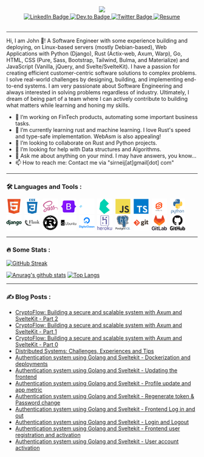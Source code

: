  <div id="header" align="center">
  <img src="https://media.giphy.com/media/M9gbBd9nbDrOTu1Mqx/giphy.gif" width="100"/>
 <div id="badges">
  <a href="https://www.linkedin.com/in/idogun-john-nelson/">
    <img src="https://img.shields.io/badge/LinkedIn-blue?style=for-the-badge&logo=linkedin&logoColor=white" alt="LinkedIn Badge"/>
  </a>
  <a href="https://dev.to/sirneij/">
    <img src="https://img.shields.io/badge/Dev.to-black?style=for-the-badge&logo=dev.to&logoColor=white" alt="Dev.to Badge"/>
  </a>
  <a href="https://twitter.com/sirneij">
    <img src="https://img.shields.io/badge/Twitter-blue?style=for-the-badge&logo=twitter&logoColor=white" alt="Twitter Badge"/>
  </a>
  <a href="https://drive.google.com/file/d/1pG-MPW7dOqA9_ICbrUCugwHTr0xhr8E4/view?usp=sharing">
    <img src="https://img.shields.io/badge/Resume-172B4D?style=for-the-badge&logo=Opsgenie&logoColor=white" alt="Resume" />
  </a>
</div>
 <img src="https://komarev.com/ghpvc/?username=sirneij&style=flat-square&color=blue" alt=""/>
</div>

--- 
 Hi, I am John 👋! A Software Engineer with some experience building and deploying, on Linux-based servers (mostly Debian-based), Web Applications with Python (Django), Rust (Actix-web, Axum, Warp), Go, HTML, CSS (Pure, Sass, Bootstrap, Tailwind, Bulma, and Materialize) and JavaScript (Vanilla, jQuery, and Svelte/SvelteKit). I have a passion for creating efficient customer-centric software solutions to complex problems. I solve real-world challenges by designing, building, and implementing end-to-end systems. I am very passionate about Software Engineering and always interested in solving problems regardless of industry. Ultimately, I dream of being part of a team where I can actively contribute to building what matters while learning and honing my skills.
- 🔭 I’m working on FinTech products, automating some important business tasks.
- 🌱 I’m currently learning rust and machine learning. I love Rust's speed and type-safe implementation. WebAsm is also appealing!
- 👯 I’m looking to collaborate on Rust and Python projects.
- 🤔 I’m looking for help with Data structures and Algorithms.
- 💬 Ask me about anything on your mind. I may have answers, you know...
- 📫 How to reach me: Contact me via "sirneij[at]gmail[dot] com"
---
### :hammer_and_wrench: Languages and Tools :
<div>
 <img src="https://github.com/devicons/devicon/blob/master/icons/html5/html5-original.svg" title="HTML5" alt="HTML" width="40" height="40"/>&nbsp;
 <img src="https://github.com/devicons/devicon/blob/master/icons/css3/css3-plain-wordmark.svg"  title="CSS3" alt="CSS" width="40" height="40"/>&nbsp;
 <img src="https://github.com/devicons/devicon/blob/master/icons/sass/sass-original.svg"  title="Sass" alt="Sass" width="40" height="40"/>&nbsp;
 <img src="https://github.com/devicons/devicon/blob/master/icons/bootstrap/bootstrap-original.svg"  title="Bootstrap" alt="Bootstrap" width="40" height="40"/>&nbsp;
 <img src="https://github.com/devicons/devicon/blob/master/icons/tailwindcss/tailwindcss-original-wordmark.svg"  title="Tailwindcss" alt="Tailwindcss" width="40" height="40"/>&nbsp;
 <img src="https://github.com/devicons/devicon/blob/master/icons/bulma/bulma-plain.svg"  title="Bulma" alt="Bulma" width="40" height="40"/>&nbsp;
 <img src="https://github.com/devicons/devicon/blob/master/icons/javascript/javascript-original.svg" title="JavaScript" alt="JavaScript" width="40" height="40"/>&nbsp;
 <img src="https://github.com/devicons/devicon/blob/master/icons/typescript/typescript-original.svg" title="TypeScript" alt="TypeScript" width="40" height="40"/>&nbsp;
 <img src="https://github.com/devicons/devicon/blob/master/icons/svelte/svelte-original-wordmark.svg" title="Svelte" alt="Svelte" width="40" height="40"/>&nbsp;
 <img src="https://github.com/devicons/devicon/blob/master/icons/python/python-original-wordmark.svg" title="Python" alt="Python" width="40" height="40"/>&nbsp;
  <img src="https://github.com/devicons/devicon/blob/master/icons/django/django-plain-wordmark.svg" title="Django" alt="Django" width="40" height="40"/>&nbsp;
  <img src="https://github.com/devicons/devicon/blob/master/icons/flask/flask-original-wordmark.svg" title="Flask" alt="Flask" width="40" height="40"/>&nbsp;
  <img src="https://github.com/devicons/devicon/blob/master/icons/rust/rust-plain.svg" title="Rust" alt="Rust" width="40" height="40"/>&nbsp;
  <img src="https://github.com/devicons/devicon/blob/master/icons/ubuntu/ubuntu-plain-wordmark.svg" title="Ubuntu" alt="Ubuntu" width="40" height="40"/>&nbsp;
 <img src="https://github.com/devicons/devicon/blob/master/icons/digitalocean/digitalocean-original-wordmark.svg" title="DigitalOcean" alt="DigitalOcean" width="40" height="40"/>&nbsp;
 <img src="https://github.com/devicons/devicon/blob/master/icons/heroku/heroku-original-wordmark.svg" title="Heroku" alt="Heroku" width="40" height="40"/>&nbsp;
  <img src="https://github.com/devicons/devicon/blob/master/icons/postgresql/postgresql-original-wordmark.svg" title="PostgreSQL"  alt="PostgreSQL" width="40" height="40"/>&nbsp;
 <img src="https://github.com/devicons/devicon/blob/master/icons/git/git-original-wordmark.svg" title="Git" alt="Git" width="40" height="40"/>&nbsp;
 <img src="https://github.com/devicons/devicon/blob/master/icons/gitlab/gitlab-original-wordmark.svg" title="Gitlab" alt="Gitlab" width="40" height="40"/>&nbsp;
 <img src="https://github.com/devicons/devicon/blob/master/icons/github/github-original-wordmark.svg" title="Github" alt="Github" width="40" height="40"/>
</div>

---
### :fire: Some Stats :
[![GitHub Streak](http://github-readme-streak-stats.herokuapp.com?user=sirneij&theme=dark&background=000000)](https://git.io/streak-stats)


[![Anurag's github stats](https://github-readme-stats.vercel.app/api?username=Sirneij&show_icons=true&theme=radical)](https://github.com/anuraghazra/github-readme-stats)
[![Top Langs](https://github-readme-stats.vercel.app/api/top-langs/?username=sirneij&layout=compact&theme=vision-friendly-dark)](https://github.com/anuraghazra/github-readme-stats)

---
### :writing_hand: Blog Posts :
<!-- BLOG-POST-LIST:START -->
- [CryptoFlow: Building a secure and scalable system with Axum and SvelteKit - Part 2](https://dev.to/sirneij/cryptoflow-building-a-secure-and-scalable-system-with-axum-and-sveltekit-part-2-24i0)
- [CryptoFlow: Building a secure and scalable system with Axum and SvelteKit - Part 1](https://dev.to/sirneij/cryptoflow-building-a-secure-and-scalable-system-with-axum-and-sveltekit-part-1-2mnn)
- [CryptoFlow: Building a secure and scalable system with Axum and SvelteKit - Part 0](https://dev.to/sirneij/cryptoflow-building-a-secure-and-scalable-system-with-axum-and-sveltekit-part-0-mn5)
- [Distributed Systems: Challenges, Experiences and Tips](https://dev.to/sirneij/distributed-systems-challenges-experiences-and-tips-eik)
- [Authentication system using Golang and Sveltekit - Dockerization and deployments](https://dev.to/sirneij/authentication-system-using-golang-and-sveltekit-dockerization-and-deployments-139h)
- [Authentication system using Golang and Sveltekit - Updating the frontend](https://dev.to/sirneij/authentication-system-using-golang-and-sveltekit-updating-the-frontend-4a1g)
- [Authentication system using Golang and Sveltekit - Profile update and app metric](https://dev.to/sirneij/authentication-system-using-golang-and-sveltekit-profile-update-and-app-metric-4lhj)
- [Authentication system using Golang and Sveltekit - Regenerate token &amp; Password change](https://dev.to/sirneij/authentication-system-using-golang-and-sveltekit-regenerate-token-password-change-5g4p)
- [Authentication system using Golang and Sveltekit - Frontend Log in and out](https://dev.to/sirneij/authentication-system-using-golang-and-sveltekit-frontend-log-in-and-out-3l5h)
- [Authentication system using Golang and Sveltekit - Login and Logout](https://dev.to/sirneij/authentication-system-using-golang-and-sveltekit-login-and-logout-1k76)
- [Authentication system using Golang and Sveltekit - Frontend user registration and activation](https://dev.to/sirneij/authentication-system-using-golang-and-sveltekit-frontend-user-registration-and-activation-4104)
- [Authentication system using Golang and Sveltekit - User account activation](https://dev.to/sirneij/authentication-system-using-golang-and-sveltekit-user-account-activation-59f)
<!-- BLOG-POST-LIST:END -->
